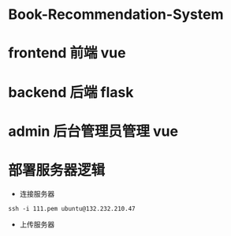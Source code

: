 # Book-Recommendation-System

# frontend 前端 vue

# backend 后端 flask

# admin 后台管理员管理 vue

# 部署服务器逻辑
* 连接服务器
```
ssh -i 111.pem ubuntu@132.232.210.47
```

* 上传服务器

